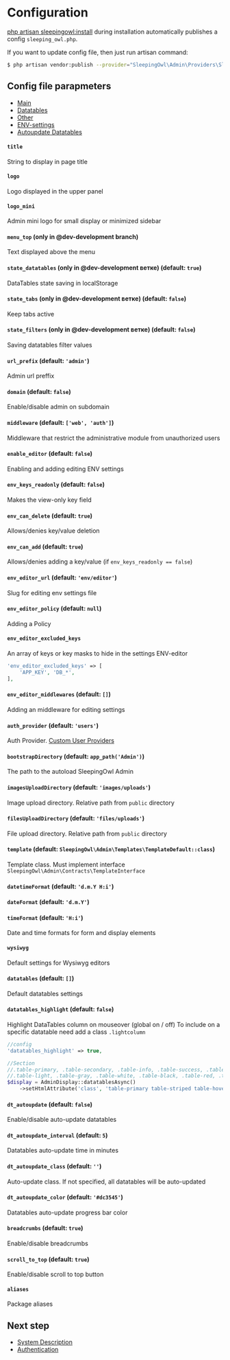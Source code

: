 # Configuration

[php artisan sleepingowl:install](installation#artisan) during installation automatically publishes a config `sleeping_owl.php`.

If you want to update config file, then just run artisan command:
```bash
$ php artisan vendor:publish --provider="SleepingOwl\Admin\Providers\SleepingOwlServiceProvider" --tag="config"
```

## Config file parapmeters
- [Main](#main)
- [Datatables](#datatables)
- [Other](#other)
- [ENV-settings](#env-settings)
- [Autoupdate Datatables](#autoupdate)


<a name="env-settings"></a>
#### `title`
String to display in page title

#### `logo`
Logo displayed in the upper panel

#### `logo_mini`
Admin mini logo for small display or minimized sidebar

#### `menu_top` (only in @dev-development branch)
Text displayed above the menu

<a name="datatables"></a>
#### `state_datatables` (only in @dev-development ветке) (default: `true`)
DataTables state saving in localStorage

#### `state_tabs` (only in @dev-development ветке) (default: `false`)
Keep tabs active

#### `state_filters` (only in @dev-development ветке) (default: `false`)
Saving datatables filter values

<a name="other"></a>
#### `url_prefix` (default: `'admin'`)
Admin url preffix

#### `domain` (default: `false`)
Enable/disable admin on subdomain

#### `middleware` (default: `['web', 'auth']`)
Middleware that restrict the administrative module from unauthorized users

<a name="env-settings"></a>
#### `enable_editor` (default: `false`)
Enabling and adding editing ENV settings

#### `env_keys_readonly` (default: `false`)
Makes the view-only key field

#### `env_can_delete` (default: `true`)
Allows/denies key/value deletion

#### `env_can_add` (default: `true`)
Allows/denies adding a key/value (if `env_keys_readonly == false`)

#### `env_editor_url` (default: `'env/editor'`)
Slug for editing env settings file

#### `env_editor_policy` (default: `null`)
Adding a Policy

#### `env_editor_excluded_keys`
An array of keys or key masks to hide in the settings ENV-editor
```php
'env_editor_excluded_keys' => [
    'APP_KEY', 'DB_*',
],
```

#### `env_editor_middlewares` (default: `[]`)
Adding an middleware for editing settings

#### `auth_provider` (default: `'users'`)
Auth Provider. [Custom User Providers](https://laravel.com/docs/authentication#adding-custom-user-providers)

#### `bootstrapDirectory` (default: `app_path('Admin')`)
The path to the autoload SleepingOwl Admin

#### `imagesUploadDirectory` (default: `'images/uploads'`)
Image upload directory. Relative path from `public` directory

#### `filesUploadDirectory` (default: `'files/uploads'`)
File upload directory. Relative path from `public` directory

#### `template` (default: `SleepingOwl\Admin\Templates\TemplateDefault::class`)
Template class. Must implement interface `SleepingOwl\Admin\Contracts\TemplateInterface`

#### `datetimeFormat` (default: `'d.m.Y H:i'`)
#### `dateFormat` (default: `'d.m.Y'`)
#### `timeFormat` (default: `'H:i'`)
Date and time formats for form and display elements

#### `wysiwyg`
Default settings for Wysiwyg editors

#### `datatables` (default: `[]`)
Default datatables settings

#### `datatables_highlight` (default: `false`)
Highlight DataTables column on mouseover (global on / off)
To include on a specific datatable need add a class `.lightcolumn`

```php
//config
'datatables_highlight' => true,

//Section
//.table-primary, .table-secondary, .table-info, .table-success, .table-warning, .table-danger
//.table-light, .table-gray, .table-white, .table-black, .table-red, .table-dark
$display = AdminDisplay::datatablesAsync()
    ->setHtmlAttribute('class', 'table-primary table-striped table-hover lightcolumn');
```

<a name="autoupdate"></a>
#### `dt_autoupdate` (default: `false`)
Enable/disable auto-update datatables

#### `dt_autoupdate_interval` (default: `5`)
Datatables auto-update time in minutes

#### `dt_autoupdate_class` (default: `''`)
Auto-update class. If not specified, all datatables will be auto-updated

#### `dt_autoupdate_color` (default: `'#dc3545'`)
Datatables auto-update progress bar color

#### `breadcrumbs` (default: `true`)
Enable/disable breadcrumbs

#### `scroll_to_top` (default: `true`)
Enable/disable scroll to top button

#### `aliases`
Package aliases


## Next step
- [System Description](global)
- [Authentication](authentication)
